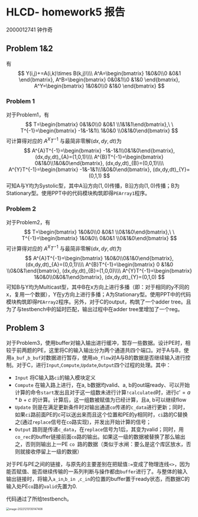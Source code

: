 #  HLCD- homework5 报告

2000012741 钟作奇

 ## Problem 1&2

有
$$
Y(i,j)+=A(i,k)\times B(k,j)\\\\
A^A=\begin{bmatrix} 1&0&0\\0 &0&1 \end{bmatrix},
A^B=\begin{bmatrix} 0&0&1\\0 &1&0 \end{bmatrix},
A^Y=\begin{bmatrix} 1&0&0\\0 &1&0 \end{bmatrix}
$$

### Problem 1

对于Problem1，有
$$
T=\begin{bmatrix} 0&1&0\\0 &0&1 \\1&1&1\end{bmatrix},\ \
T^{-1}=\begin{bmatrix} -1&-1&1\\ 1&0&0 \\0&1&0\end{bmatrix}
$$
可计算得对应的 $A^{X}T^{-1}$ 与最简非零解$(dx,dy,dt)$为
$$
A^{A}T^{-1}=\begin{bmatrix} -1&-1&1\\0&1&0\end{bmatrix},
(dx,dy,dt)_{A}=(1,0,1)\\\\
A^{B}T^{-1}=\begin{bmatrix} 0&1&0\\1&0&0\end{bmatrix},
(dx,dy,dt)_{B}=(0,0,1)\\\\
A^{Y}T^{-1}=\begin{bmatrix} -1&-1&1\\1&0&0\end{bmatrix},
(dx,dy,dt)_{Y}=(0,1,1)
$$
可知A与Y均为Systolic型，其中A沿方向$(1,0)$传播，B沿方向$(1,0)$传播；B为Stationary型。使用PPT中的代码模块构筑即得`PEArray1`程序。

### Problem 2

对于Problem2，有
$$
T=\begin{bmatrix} 1&0&0\\0 &0&1 \\0&1&0\end{bmatrix},\ \
T^{-1}=\begin{bmatrix} 1&0&0\\ 0&0&1 \\0&1&0\end{bmatrix}
$$
可计算得对应的 $A^{X}T^{-1}$ 与最简非零解$(dx,dy,dt)$为
$$
A^{A}T^{-1}=\begin{bmatrix} 1&0&0\\0&1&0\end{bmatrix},
(dx,dy,dt)_{A}=(0,0,1)\\\\
A^{B}T^{-1}=\begin{bmatrix} 0 &1&0 \\0&0&1\end{bmatrix},
(dx,dy,dt)_{B}=(1,0,0)\\\\
A^{Y}T^{-1}=\begin{bmatrix} 1&0&0\\0&0&1\end{bmatrix},
(dx,dy,dt)_{Y}=(0,1,0)
$$
可知B与Y均为Multicast型，其中B在x方向上进行多播（即：对于相同的y不同的x，复用一个数据），Y在y方向上进行多播；A为Stationary型。使用PPT中的代码模块构筑即得`PEArray2`程序。另外，对于C的output，构筑了一个adder tree。且为了与testbench中的延时匹配，输出过程中在adder tree里增加了一个reg。

## Problem 3

对于Problem3，使用buffer对输入输出进行缓冲，暂存一些数据。设计PE时，相较于前两题的PE，这里将C的输入输出分为两个通道共四个端口。对于A与B，使用`a_buf` ,`b_buf`对数据进行暂存，使用`ab_flow`对A与B的数据是否继续输入进行控制。对于C，进行`Input`,`Compute`,`Update`,`Output`四个过程的处理。其中：

- `Input` 将C输入路`ci`的输入模块定义
- `Compute` 在输入路上进行，在a, b数据均valid、a, b的out端ready、可以开始计算的命令`start`发出且对于这一组数未进行计算`!calculated`时，进行$c' = a *b+c$ 的计算。计算后，这一组数被赋值为已经计算，且a, b可以继续flow
- `Update` 则是在满足更新条件时对输出通道`co`传递的`c_data`进行更新；同时，如果`ci`路前面PE的c可以送出来而且这个位置和PE的y相同时，`ci`路的C替换之(通过`replace`信号在`co`路实现)，并发出开始计算的信号；
- `Output` 路则是传递`c_data`，在`replace`信号为1后，其变为valid；同时，用`co_rec`的buffer链接前面`co`路的输出。如果这一级的数据被替换了那么输出之，否则则输出上一PE `co `路的数据（类似于水闸：要么是这个库区放水，否则就接收停留上一级的数据）

对于PE与PE之间的链接，与原先的主要差别在把赋值`:=`变成了物理连线`<>`，因为能否赋值、能否继续传输的一系列判断与操作都由`buffer`进行了。与整体的输入输出链接时，将输入`a_in`,`b_in `,`c_in`的位置的buffer置于ready状态，而数据C的输入处PE`co`路的`valid`先置为0.

代码通过了所给testbench。

<img src="/Users/zhongzuoqi/Library/Application Support/typora-user-images/image-20221213130147408.png" alt="image-20221213130147408" style="zoom:50%;" />
